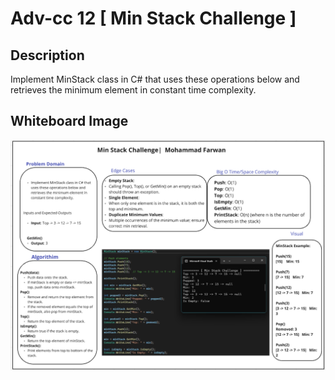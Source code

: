 # Adv-cc 12 [ Min Stack Challenge ]

## Description

Implement MinStack class in C# that uses these operations below and retrieves the minimum element in constant time complexity.

## Whiteboard Image

![Min Stack Challenge](./cc12.png)

